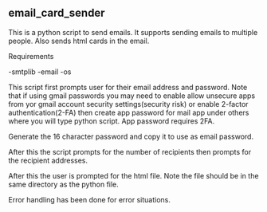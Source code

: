 ## email_card_sender

This is a python script to send emails. It supports sending emails to multiple people. Also sends html cards in the email.

Requirements

-smtplib
-email
-os

This script first prompts user for their email address and password.
Note that if using gmail passwords you may need to enable allow unsecure apps from yor gmail account security settings(security risk) or enable 2-factor authentication(2-FA) then create app password for mail app under others where you will type python script. App password requires 2FA.  

Generate the 16 character password and copy it to use as email password. 

After this the script prompts for the number of recipients then prompts for the recipient addresses.

After this the user is prompted for the html file. Note the file should be in the same directory as the python file.

Error handling has been done for error situations.
